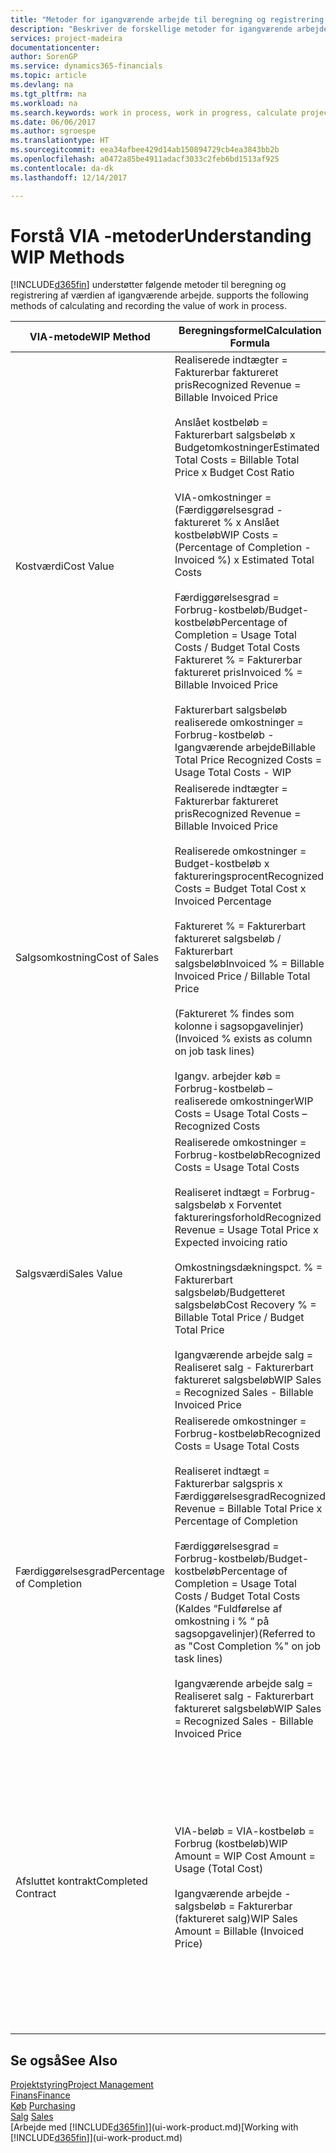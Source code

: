 ```yaml
---
title: "Metoder for igangværende arbejde til beregning og registrering af sagsstatus | Microsoft Docs"
description: "Beskriver de forskellige metoder for igangværende arbejde, du kan bruge til at bogføre, overvåge og beregne finansielle oplysninger for igangværende arbejdssager."
services: project-madeira
documentationcenter: 
author: SorenGP
ms.service: dynamics365-financials
ms.topic: article
ms.devlang: na
ms.tgt_pltfrm: na
ms.workload: na
ms.search.keywords: work in process, work in progress, calculate project WIP
ms.date: 06/06/2017
ms.author: sgroespe
ms.translationtype: HT
ms.sourcegitcommit: eea34afbee429d14ab150894729cb4ea3843bb2b
ms.openlocfilehash: a0472a85be4911adacf3033c2feb6bd1513af925
ms.contentlocale: da-dk
ms.lasthandoff: 12/14/2017

---
```

# <a name="understanding-wip-methods"></a><span data-ttu-id="10ffb-103">Forstå VIA -metoder</span><span class="sxs-lookup"><span data-stu-id="10ffb-103">Understanding WIP Methods</span></span>
[!INCLUDE[d365fin](includes/d365fin_md.md)]<span data-ttu-id="10ffb-104"> understøtter følgende metoder til beregning og registrering af værdien af igangværende arbejde.</span><span class="sxs-lookup"><span data-stu-id="10ffb-104"> supports the following methods of calculating and recording the value of work in process.</span></span>

| <span data-ttu-id="10ffb-105">VIA-metode</span><span class="sxs-lookup"><span data-stu-id="10ffb-105">WIP Method</span></span> | <span data-ttu-id="10ffb-106">Beregningsformel</span><span class="sxs-lookup"><span data-stu-id="10ffb-106">Calculation Formula</span></span> | <span data-ttu-id="10ffb-107">Beregningsbeskrivelse</span><span class="sxs-lookup"><span data-stu-id="10ffb-107">Calculation Description</span></span> |
| --- | --- | --- |
| <span data-ttu-id="10ffb-108">Kostværdi</span><span class="sxs-lookup"><span data-stu-id="10ffb-108">Cost Value</span></span> |<span data-ttu-id="10ffb-109">Realiserede indtægter = Fakturerbar faktureret pris</span><span class="sxs-lookup"><span data-stu-id="10ffb-109">Recognized Revenue = Billable Invoiced Price</span></span><br /><br /> <span data-ttu-id="10ffb-110">Anslået kostbeløb = Fakturerbart salgsbeløb x Budgetomkostninger</span><span class="sxs-lookup"><span data-stu-id="10ffb-110">Estimated Total Costs = Billable Total Price x Budget Cost Ratio</span></span><br /><br /> <span data-ttu-id="10ffb-111">VIA-omkostninger = (Færdiggørelsesgrad -faktureret % x Anslået kostbeløb</span><span class="sxs-lookup"><span data-stu-id="10ffb-111">WIP Costs = (Percentage of Completion - Invoiced %) x Estimated Total Costs</span></span><br /><br /> <span data-ttu-id="10ffb-112">Færdiggørelsesgrad = Forbrug-kostbeløb/Budget-kostbeløb</span><span class="sxs-lookup"><span data-stu-id="10ffb-112">Percentage of Completion = Usage Total Costs / Budget Total Costs</span></span><br /> <span data-ttu-id="10ffb-113">Faktureret % = Fakturerbar faktureret pris</span><span class="sxs-lookup"><span data-stu-id="10ffb-113">Invoiced % = Billable Invoiced Price</span></span><br /><br /> <span data-ttu-id="10ffb-114">Fakturerbart salgsbeløb realiserede omkostninger = Forbrug-kostbeløb - Igangværende arbejde</span><span class="sxs-lookup"><span data-stu-id="10ffb-114">Billable Total Price Recognized Costs = Usage Total Costs - WIP</span></span> |<span data-ttu-id="10ffb-115">I beregninger af kostværdi startes der med at beregne værdien af det, der er leveret, idet der tages en del af det anslåede kostbeløb baseret på færdiggørelsesgrad.</span><span class="sxs-lookup"><span data-stu-id="10ffb-115">Cost value calculations start by calculating the value of what has been provided by taking a proportion of the estimated total costs based on percentage of completion.</span></span> <span data-ttu-id="10ffb-116">Fakturerede kostbeløb fratrækkes, ved at der tages en del af det anslåede kostbeløb baseret på faktureringsprocenten.</span><span class="sxs-lookup"><span data-stu-id="10ffb-116">Invoiced costs are subtracted by taking a proportion of the estimated total costs based on the invoiced percentage.</span></span><br /><br /> <span data-ttu-id="10ffb-117">Denne beregning kræver, at fakturerbart salgsbeløb, budget-salgsbeløb og budget-kostbeløb angives korrekt for hele sagen.</span><span class="sxs-lookup"><span data-stu-id="10ffb-117">This calculation requires that the billable total price, budget total price, and budget total costs be correctly entered for the whole job.</span></span> |
| <span data-ttu-id="10ffb-118">Salgsomkostning</span><span class="sxs-lookup"><span data-stu-id="10ffb-118">Cost of Sales</span></span> |<span data-ttu-id="10ffb-119">Realiserede indtægter = Fakturerbar faktureret pris</span><span class="sxs-lookup"><span data-stu-id="10ffb-119">Recognized Revenue = Billable Invoiced Price</span></span><br /><br /> <span data-ttu-id="10ffb-120">Realiserede omkostninger = Budget-kostbeløb x faktureringsprocent</span><span class="sxs-lookup"><span data-stu-id="10ffb-120">Recognized Costs = Budget Total Cost x Invoiced Percentage</span></span><br /><br /> <span data-ttu-id="10ffb-121">Faktureret % = Fakturerbart faktureret salgsbeløb / Fakturerbart salgsbeløb</span><span class="sxs-lookup"><span data-stu-id="10ffb-121">Invoiced % = Billable Invoiced Price / Billable Total Price</span></span><br /><br /> <span data-ttu-id="10ffb-122">(Faktureret % findes som kolonne i sagsopgavelinjer)</span><span class="sxs-lookup"><span data-stu-id="10ffb-122">(Invoiced % exists as column on job task lines)</span></span><br /><br /> <span data-ttu-id="10ffb-123">Igangv. arbejder køb = Forbrug-kostbeløb – realiserede omkostninger</span><span class="sxs-lookup"><span data-stu-id="10ffb-123">WIP Costs = Usage Total Costs – Recognized Costs</span></span> |<span data-ttu-id="10ffb-124">Beregninger af salgsomkostninger starter med beregning af realiserede omkostninger.</span><span class="sxs-lookup"><span data-stu-id="10ffb-124">Cost of sales calculations begin by calculating the recognized costs.</span></span> <span data-ttu-id="10ffb-125">Omkostninger realiseres proportionalt baseret på budgetteret kostbeløb.</span><span class="sxs-lookup"><span data-stu-id="10ffb-125">Costs are recognized proportionally based on budget total costs.</span></span><br /><br /> <span data-ttu-id="10ffb-126">Denne beregning kræver, at det fakturerbare salgsbeløb og det budgetterede kostbeløb angives korrekt for hele sagen.</span><span class="sxs-lookup"><span data-stu-id="10ffb-126">This calculation requires that the billable total price and budget total costs be correctly entered for the whole job.</span></span> |
| <span data-ttu-id="10ffb-127">Salgsværdi</span><span class="sxs-lookup"><span data-stu-id="10ffb-127">Sales Value</span></span> |<span data-ttu-id="10ffb-128">Realiserede omkostninger = Forbrug-kostbeløb</span><span class="sxs-lookup"><span data-stu-id="10ffb-128">Recognized Costs = Usage Total Costs</span></span><br /><br /> <span data-ttu-id="10ffb-129">Realiseret indtægt = Forbrug-salgsbeløb x Forventet faktureringsforhold</span><span class="sxs-lookup"><span data-stu-id="10ffb-129">Recognized Revenue = Usage Total Price x Expected invoicing ratio</span></span><br /><br /> <span data-ttu-id="10ffb-130">Omkostningsdækningspct. % = Fakturerbart salgsbeløb/Budgetteret salgsbeløb</span><span class="sxs-lookup"><span data-stu-id="10ffb-130">Cost Recovery % = Billable Total Price / Budget Total Price</span></span><br /><br /> <span data-ttu-id="10ffb-131">Igangværende arbejde salg = Realiseret salg - Fakturerbart faktureret salgsbeløb</span><span class="sxs-lookup"><span data-stu-id="10ffb-131">WIP Sales = Recognized Sales - Billable Invoiced Price</span></span> |<span data-ttu-id="10ffb-132">I beregninger af salgsværdi realiseres indtægter proportionalt baseret på Forbrug-kostbeløb og det forventede omkostningsdækningsforhold.</span><span class="sxs-lookup"><span data-stu-id="10ffb-132">Sales value calculations recognize revenue proportionally based on usage total costs and the expected cost recovery ratio.</span></span><br /><br /> <span data-ttu-id="10ffb-133">Denne beregning kræver, at det fakturerbare salgsbeløb og det budgetterede salgsbeløb angives korrekt for hele sagen.</span><span class="sxs-lookup"><span data-stu-id="10ffb-133">This calculation requires that the billable total price and budget total price be correctly entered for the whole job.</span></span> |
| <span data-ttu-id="10ffb-134">Færdiggørelsesgrad</span><span class="sxs-lookup"><span data-stu-id="10ffb-134">Percentage of Completion</span></span> |<span data-ttu-id="10ffb-135">Realiserede omkostninger = Forbrug-kostbeløb</span><span class="sxs-lookup"><span data-stu-id="10ffb-135">Recognized Costs = Usage Total Costs</span></span><br /><br /> <span data-ttu-id="10ffb-136">Realiseret indtægt = Fakturerbar salgspris x Færdiggørelsesgrad</span><span class="sxs-lookup"><span data-stu-id="10ffb-136">Recognized Revenue = Billable Total Price x Percentage of Completion</span></span><br /><br /> <span data-ttu-id="10ffb-137">Færdiggørelsesgrad = Forbrug-kostbeløb/Budget-kostbeløb</span><span class="sxs-lookup"><span data-stu-id="10ffb-137">Percentage of Completion = Usage Total Costs / Budget Total Costs</span></span><br /> <span data-ttu-id="10ffb-138">(Kaldes “Fuldførelse af omkostning i % “ på sagsopgavelinjer)</span><span class="sxs-lookup"><span data-stu-id="10ffb-138">(Referred to as "Cost Completion %" on job task lines)</span></span><br /><br /> <span data-ttu-id="10ffb-139">Igangværende arbejde salg = Realiseret salg - Fakturerbart faktureret salgsbeløb</span><span class="sxs-lookup"><span data-stu-id="10ffb-139">WIP Sales = Recognized Sales - Billable Invoiced Price</span></span> |<span data-ttu-id="10ffb-140">I beregninger af færdiggørelsesgrad realiseres indtægt proportionalt baseret på færdiggørelsesgraden, dvs. Forbrug-kostbeløb over for Budgetomkostninger.</span><span class="sxs-lookup"><span data-stu-id="10ffb-140">Percentage of completion calculations recognize revenue proportionally based on the percentage of completion, that is, usage total costs vs. budget costs.</span></span><br /><br /> <span data-ttu-id="10ffb-141">Denne beregning kræver, at det fakturerbare salgsbeløb og det budgetterede kostbeløb angives korrekt for hele sagen.</span><span class="sxs-lookup"><span data-stu-id="10ffb-141">This calculation requires that the billable total price and budget total costs be correctly entered for the whole job.</span></span> |
| <span data-ttu-id="10ffb-142">Afsluttet kontrakt</span><span class="sxs-lookup"><span data-stu-id="10ffb-142">Completed Contract</span></span> |<span data-ttu-id="10ffb-143">VIA-beløb = VIA-kostbeløb = Forbrug (kostbeløb)</span><span class="sxs-lookup"><span data-stu-id="10ffb-143">WIP Amount = WIP Cost Amount = Usage (Total Cost)</span></span><br /><br /> <span data-ttu-id="10ffb-144">Igangværende arbejde - salgsbeløb = Fakturerbar (faktureret salg)</span><span class="sxs-lookup"><span data-stu-id="10ffb-144">WIP Sales Amount = Billable (Invoiced Price)</span></span> |<span data-ttu-id="10ffb-145">Afsluttet kontrakt realiserer ikke indtægter og omkostninger, før sagen er afsluttet.</span><span class="sxs-lookup"><span data-stu-id="10ffb-145">Completed contract does not recognize revenue and costs until the job is complete.</span></span> <span data-ttu-id="10ffb-146">Du kan vælge denne metode, hvis der er stor tvivl omkring de anslåede kostbeløb og sagens omsætning.</span><span class="sxs-lookup"><span data-stu-id="10ffb-146">You may want to do this when there is high uncertainty around the estimates of costs and revenue for the job.</span></span><br /><br /> <span data-ttu-id="10ffb-147">Alt forbrug bogføres til kontoen til VIA-omkostninger (aktiv), og alt faktureret salg bogføres til kontoen til faktureret VIA-salg (kreditorkonto), indtil sagen er afsluttet.</span><span class="sxs-lookup"><span data-stu-id="10ffb-147">All usage is posted to the WIP Costs account (asset) and all invoiced sales are posted to the WIP Invoiced Sales account (liability) until the job is complete.</span></span> |

## <a name="see-also"></a><span data-ttu-id="10ffb-148">Se også</span><span class="sxs-lookup"><span data-stu-id="10ffb-148">See Also</span></span>
[<span data-ttu-id="10ffb-149">Projektstyring</span><span class="sxs-lookup"><span data-stu-id="10ffb-149">Project Management</span></span>](projects-manage-projects.md)  
[<span data-ttu-id="10ffb-150">Finans</span><span class="sxs-lookup"><span data-stu-id="10ffb-150">Finance</span></span>](finance.md)  
<span data-ttu-id="10ffb-151">[Køb](purchasing-manage-purchasing.md)       </span><span class="sxs-lookup"><span data-stu-id="10ffb-151">[Purchasing](purchasing-manage-purchasing.md)       </span></span>  
<span data-ttu-id="10ffb-152">[Salg](sales-manage-sales.md)    </span><span class="sxs-lookup"><span data-stu-id="10ffb-152">[Sales](sales-manage-sales.md)    </span></span>  
<span data-ttu-id="10ffb-153">[Arbejde med [!INCLUDE[d365fin](includes/d365fin_md.md)]](ui-work-product.md)</span><span class="sxs-lookup"><span data-stu-id="10ffb-153">[Working with [!INCLUDE[d365fin](includes/d365fin_md.md)]](ui-work-product.md)</span></span>  

